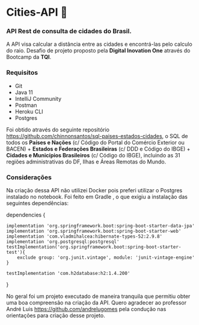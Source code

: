 # Cities-API :city_sunrise:

### API Rest de consulta de cidades do Brasil. 

A API visa calcular a distância entre as cidades e encontrá-las pelo calculo do raio. Desafio de projeto proposto pela **Digital Inovation One** através do Bootcamp da **TQI**.



### Requisitos

- Git
- Java 11
- IntelliJ Community
- Postman
- Heroku CLI
- Postgres

Foi obtido através do seguinte repositório https://github.com/chinnonsantos/sql-paises-estados-cidades, o SQL de todos os **Países e Nações** (c/ Código do Portal do Comércio Exterior ou BACEN) + **Estados e Federações Brasileiras** (c/ DDD e Código do IBGE) + **Cidades e Municípios Brasileiros** (c/ Código do IBGE), incluindo as 31 regiões administrativas do DF, Ilhas e Áreas Remotas do Mundo.



### Considerações

Na criação dessa API não utilizei Docker pois preferi utilizar o Postgres instalado no notebook. Foi feito em Gradle , o que  exigiu a instalação das seguintes dependências:

dependencies {

	implementation 'org.springframework.boot:spring-boot-starter-data-jpa'
	implementation 'org.springframework.boot:spring-boot-starter-web'
	implementation 'com.vladmihalcea:hibernate-types-52:2.9.8'
	implementation 'org.postgresql:postgresql'
	testImplementation('org.springframework.boot:spring-boot-starter-test'){
		exclude group: 'org.junit.vintage', module: 'junit-vintage-engine'
	}
  
	testImplementation 'com.h2database:h2:1.4.200'
}

No geral foi um projeto executado de maneira tranquila que permitiu obter uma boa compreensão na criação da API.
Quero agradecer ao professor André Luis https://github.com/andrelugomes pela condução nas orientações para criação desse projeto.
